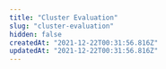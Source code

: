 ```yaml
---
title: "Cluster Evaluation"
slug: "cluster-evaluation"
hidden: false
createdAt: "2021-12-22T00:31:56.816Z"
updatedAt: "2021-12-22T00:31:56.816Z"
---
```

